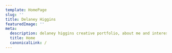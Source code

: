 ```yaml
---
template: HomePage
slug: ''
title: Delaney Higgins
featuredImage: ''
meta:
  description: delaney higgins creative portfolio, about me and interests
  title: Home
  canonicalLink: /
---
```

